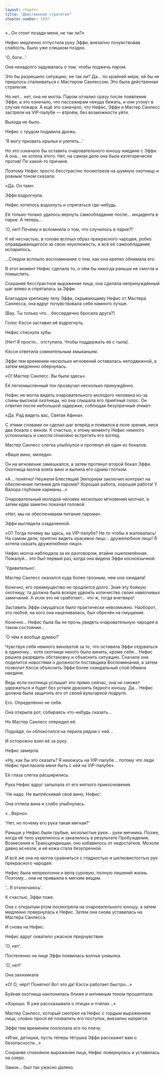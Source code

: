 ```yaml
---
layout: chapter
title: "Действенная стратегия"
chapter_number: 1697
---
```




«...Он стоит позади меня, не так ли?»

Нефис медленно отпустила руку Эффи, внезапно почувствовав слабость. Было уже слишком поздно.

'О, боги...'

Она ненадолго задумалась о том, чтобы поджечь паром.

Это бы разрешило ситуацию, не так ли? Да... по крайней мере, ей бы не пришлось сталкиваться с Мастером Санлессом. Это была действенная стратегия.

Но нет... нет, она не могла. Паром отчалил сразу после появления Эффи, а это означало, что пассажирам некуда бежать, и они утонут в случае пожара. А ещё это означало, что Нефис, Эффи и Мастер Санлесс застряли на VIP-палубе — втроём, без возможности уйти.

Выхода не было.

Нефис с трудом подавила дрожь.

'Я могу призвать крылья и улететь...'

Но это означало бы оставить очаровательного юношу наедине с Эффи. А она... не хотела этого. Нет, на самом деле она была категорически против! По какой-то причине.

Поэтому Нефис просто бесстрастно посмотрела на шумную охотницу и ровным тоном сказала:

«Да. Он там».

Эффи вздрогнула.

Нефис хотелось вздохнуть и спрятаться где-нибудь.

Ей только-только удалось вернуть самообладание после... инцидента в парке. А теперь...

'О, нет! Почему я вспомнила о том, что случилось в парке?!'

К её несчастью, в голове всплыл образ прекрасного чародея, робко оправдывающегося за свою неуклюжесть, и всё её самообладание испарилось.

...Следом всплыло воспоминание о том, как она крепко обнимала его.

В этот момент Нефис сделала то, о чём бы никогда раньше не смогла и помыслить.

Сохраняя бесстрастное выражение лица, она сделала непринуждённый шаг влево и спряталась за Эффи.

Благодаря крепкому телу Эффи, скрывающему Нефис от Мастера Санлесса, она вдруг почувствовала себя намного лучше.

[Вау. Ты только что... бессердечно бросила друга?]

Голос Кэсси заставил её вздрогнуть.

Нефис стиснула зубы.

[Нет! Я просто... отступила. Чтобы поддержать её с тыла].

Кэсси ответила сомнительным хмыканьем.

Эффи тем временем несколько мгновений оставалась неподвижной, а затем медленно обернулась.

«О! Мастер Санлесс. Вы были здесь».

Её легкомысленный тон прозвучал несколько принуждённо.

Нефис не могла видеть очаровательного молодого человека из-за спины высокой охотницы, но она слышала его приятный голос. Он ответил после небольшой задержки, соблюдая безупречный этикет:

«Да. Рад видеть вас, Святая Афина».

С этими словами он сделал шаг вперёд и появился в поле зрения, неся два бокала с вином. К счастью, к этому моменту Нефис немного успокоилась и смогла спокойно встретить его взгляд.

Мастер Санлесс слегка улыбнулся и протянул ей один из бокалов.

«Ваше вино, миледи».

Он на мгновение замешкался, а затем протянул второй бокал Эффи. Охотница молча взяла вино и выпила его одним глотком.

«А... понятно! Неужели Блестящий Эмпориум заключил контракт на обеспечение питания для парома? Хорошая работа, хорошая работа! У Валора глубокие карманы...»

Очаровательный молодой человек несколько мгновений молчал, а затем едва заметно покачал головой.

«Нет, мы не обеспечиваем питание парома».

Эффи выглядела озадаченной.

«О? Тогда почему вы здесь, на VIP-палубе? Не то чтобы я жаловалась! На самом деле, приятно видеть красивое лицо... дружелюбное лицо! Я хотела сказать дружелюбное лицо».

Нефис молча наблюдала за их разговором, втайне ошеломлённая. Пожалуй… это был первый раз, когда она видела Эффи косноязычной.

'Удивительно'.

Мастер Санлесс оказался куда более грозным, чем она ожидала!

Конечно, его преимущество не продлится долго. Зная эту бойкую охотницу, та должна была вскоре удвоить количество своих навязчивых замечаний. А если это не сработает... что ж, тогда вчетверо!

Заставить Эффи смущаться было практически невозможно. Наоборот, это любой, на кого она нацеливалась, был обречён на смущение.

Конечно... Нефис была бы не прочь увидеть очаровательную чародея в таком состоянии...

'О чём я вообще думаю?'

Чувствуя себя немного виноватой за то, что оставила Эффи отдуваться в одиночку... хотя охотнице некого было винить, кроме себя... Нефис решила разрядить обстановку и объяснить ситуацию. Сначала она поделится новостями о должности поставщика Воспоминаний, а затем позволит Кэсси объяснить Эффи более скандальный слой обмана наедине.

Ведь если охотница услышит это прямо сейчас, она не сможет удержаться и будет без устали дразнить бедного юношу. Да... Нефис должна была защитить его от своей вульгарной подруги.

Его. Определённо не себя.

Она открыла рот, собираясь что-нибудь сказать...

Но Мастер Санлесс опередил её.

Подойдя, он облокотился на перила рядом с ней...

И осторожно взял её за руку.

Нефис замерла.

«Ну, как бы это сказать? Я нахожусь на VIP-палубе... потому что леди Нефис пригласила меня быть с ней на VIP-палубе».

Её глаза слегка расширились.

Рука Нефис вдруг запылала от его мягкого прикосновения.

'Не надо. Не выплёскивай своё вино, Нефис'.

Она отпила вина и слабо улыбнулась.

«...Верно».

'Нет, но почему его рука такая мягкая?'

Раньше у Нефис были грубые, мозолистые руки... руки мечника. Позже, когда её тело укрепилось и закалилось в результате Пробуждения, Вознесения и Трансценденции, оно избавилось от недостатков. Мозоли давно исчезли, и её кожа стала безупречной.

И всё же она не могла сравниться с гладкостью и шелковистостью рук прекрасного чародея.

Нефис была непреклонна и вела суровую, полную лишений жизнь. Поэтому... она не привыкла к мягким вещам.

'...Я отключаюсь'.

К счастью, Эффи тоже.

Она с открытым ртом посмотрела на очаровательного юношу, а затем медленно повернулась к Нефис. Затем она снова уставилась на Мастера Санлесса.

И снова на Нефис.

Нефис вдруг охватило ужасное предчувствие.

'О, нет'.

Постепенно на лице Эффи появилась волчья ухмылка.

'О, нет!'

Она захихикала

«О! О, чёрт! Понятно! Вот это да! Кэсси работает быстро...»

Буйная охотница наклонилась ближе и интимным тоном прошептала:

«Хорошо. Я уже рассказывала о птицах и пчёлах...»

Мастер Санлесс, который смотрел на Нефис с гордым выражением лица, словно прося её похвалить его поступок, внезапно напрягся.

Эффи тем временем похлопала его по плечу.

«Итак, детишки, пусть теперь тётушка Эффи расскажет вам о безопасности...»

Сохраняя спокойное выражение лица, Нефис повернулась и уставилась на озеро.

Замок... был так ужасно далеко.

